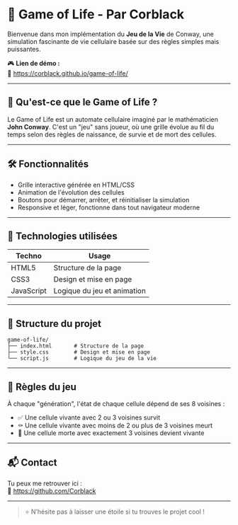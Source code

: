 # 🧬 Game of Life - Par Corblack

Bienvenue dans mon implémentation du **Jeu de la Vie** de Conway, une simulation fascinante de vie cellulaire basée sur des règles simples mais puissantes.

🎮 **Lien de démo :**  
🔗 https://corblack.github.io/game-of-life/

---

## 📖 Qu'est-ce que le Game of Life ?

Le Game of Life est un automate cellulaire imaginé par le mathématicien **John Conway**. C'est un "jeu" sans joueur, où une grille évolue au fil du temps selon des règles de naissance, de survie et de mort des cellules.

---

## 🛠️ Fonctionnalités

- Grille interactive générée en HTML/CSS
- Animation de l'évolution des cellules
- Boutons pour démarrer, arrêter, et réinitialiser la simulation
- Responsive et léger, fonctionne dans tout navigateur moderne

---

## 🚀 Technologies utilisées

| Techno     | Usage                         |
|------------|-------------------------------|
| HTML5      | Structure de la page          |
| CSS3       | Design et mise en page        |
| JavaScript | Logique du jeu et animation   |

---

## 📂 Structure du projet

```
game-of-life/
├── index.html       # Structure de la page
├── style.css        # Design et mise en page
└── script.js        # Logique du jeu de la vie
```

---

## 🧠 Règles du jeu

À chaque "génération", l'état de chaque cellule dépend de ses 8 voisines :

- ✅ Une cellule vivante avec 2 ou 3 voisines survit
- ⚰️ Une cellule vivante avec moins de 2 ou plus de 3 voisines meurt
- 🌱 Une cellule morte avec exactement 3 voisines devient vivante

---

## 📬 Contact

Tu peux me retrouver ici :  
🔗 https://github.com/Corblack

---

> ⭐️ N’hésite pas à laisser une étoile si tu trouves le projet cool !
